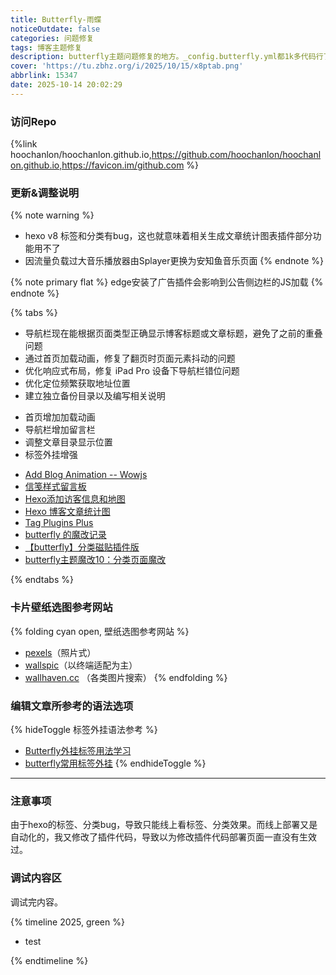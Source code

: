```yaml
---
title: Butterfly-雨蝶
noticeOutdate: false
categories: 问题修复
tags: 博客主题修复
description: butterfly主题问题修复的地方。_config.butterfly.yml都1k多代码行了，这也太长了...
cover: 'https://tu.zbhz.org/i/2025/10/15/x8ptab.png'
abbrlink: 15347
date: 2025-10-14 20:02:29
---
```


### 访问Repo

{%link hoochanlon/hoochanlon.github.io,https://github.com/hoochanlon/hoochanlon.github.io,https://favicon.im/github.com %}

### 更新&调整说明 

{% note warning %}
* hexo v8 标签和分类有bug，这也就意味着相关生成文章统计图表插件部分功能用不了
* 因流量负载过大音乐播放器由Splayer更换为安知鱼音乐页面
{% endnote %}

{% note primary flat %}
edge安装了广告插件会影响到公告侧边栏的JS加载
{% endnote %}


{% tabs %}
<!-- tab 问题修复 -->
* 导航栏现在能根据页面类型正确显示博客标题或文章标题，避免了之前的重叠问题
* 通过首页加载动画，修复了翻页时页面元素抖动的问题
* 优化响应式布局，修复 iPad Pro 设备下导航栏错位问题
* 优化定位频繁获取地址位置
* 建立独立备份目录以及编写相关说明
<!-- endtab -->

<!-- tab 新增&调整 -->
* 首页增加加载动画
* 导航栏增加留言栏
* 调整文章目录显示位置
* 标签外挂增强
<!-- endtab -->


<!-- tab 参考链接-->
* [Add Blog Animation -- Wowjs](https://akilar.top/posts/abab51cf)
* [信笺样式留言板](https://akilar.top/posts/e2d3c450/)
* [Hexo添加访客信息和地图](https://1477017264.github.io/posts/22511/)
* [Hexo 博客文章统计图](https://blog.eurkon.com/census/)
* [Tag Plugins Plus](https://akilar.top/posts/615e2dec/)
* [butterfly 的魔改记录](https://qianxu.run/butterfly-custom/index.html)
* [【butterfly】分类磁贴插件版](https://ll.sc.cn/posts/ab72/)
* [butterfly主题魔改10：分类页面魔改](https://kukual.github.io/posts/a7bebfb0/index.html)
<!-- endtab -->

{% endtabs %}


### 卡片壁纸选图参考网站

{% folding cyan open, 壁纸选图参考网站 %}
* [pexels](https://www.pexels.com/zh-cn)（照片式）
* [wallspic](https://wallspic.com/)（以终端适配为主）
* [wallhaven.cc](https://wallhaven.cc/) （各类图片搜索）
{% endfolding %}


### 编辑文章所参考的语法选项

{% hideToggle 标签外挂语法参考 %}
* [Butterfly外挂标签用法学习](https://www.yooupi.site/posts/235523-d25a2ac1.html)
* [butterfly常用标签外挂](https://blog.pushihao.com/article/a2b56279.html)
{% endhideToggle %}

---

### 注意事项

由于hexo的标签、分类bug，导致只能线上看标签、分类效果。而线上部署又是自动化的，我又修改了插件代码，导致以为修改插件代码部署页面一直没有生效过。

### 调试内容区

调试完内容。





{% timeline 2025, green %}

<!-- timeline 10 -->
* test
<!-- endtimeline -->

{% endtimeline %}
